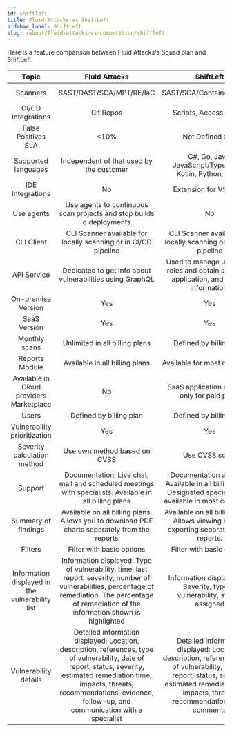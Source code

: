 ```yaml
---
id: shiftleft
title: Fluid Attacks vs ShiftLeft
sidebar_label: ShiftLeft
slug: /about/fluid-attacks-vs-competition/shiftleft
---
```


Here is a feature comparison
between Fluid Attacks's Squad plan and ShiftLeft.

|                    **Topic**                    |                                                                                                                        **Fluid Attacks**                                                                                                                        |                                                                                                **ShiftLeft**                                                                                               | **Advantage** |
|:-----------------------------------------------:|:-------------------------------------------------------------------------------------------------------------------------------------------------------------------------------------------------------------------------------------------------------:|:----------------------------------------------------------------------------------------------------------------------------------------------------------------------------------------------------------:|:-------------:|
| Scanners                                        | SAST/DAST/SCA/MPT/RE/IaC                                                                                                                                                                                                                                | SAST/SCA/Container/Secrets                                                                                                                                                                                 | Fluid Attacks        |
| CI/CD Integrations                              | Git Repos                                                                                                                                                                                                                                               | Scripts, Access tokens                                                                                                                                                                                     | ShiftLeft     |
| False Positives SLA                             |                                                                                                                                                                                                                                                    <10% | Not Defined SLA                                                                                                                                                                                            | Fluid Attacks        |
| Supported languages                             | Independent of that used by the customer                                                                                                                                                                                                                | C#, Go, Java, JavaScript/TypeScript, Kotlin, Python, Scala                                                                                                                                                 | Fluid Attacks        |
| IDE Integrations                                | No                                                                                                                                                                                                                                                      | Extension for VS Code                                                                                                                                                                                      | ShiftLeft     |
| Use agents                                      | Use agents to continuous scan projects and stop builds o deployments                                                                                                                                                                                    | No                                                                                                                                                                                                         | Fluid Attacks        |
| CLI Client                                      | CLI Scanner available for locally scanning or in CI/CD pipeline                                                                                                                                                                                         | CLI Scanner available for locally scanning or in CI/CD pipeline                                                                                                                                            | Similar       |
| API Service                                     | Dedicated to get info about vulnerabilities using GraphQL                                                                                                                                                                                               | Used to manage users and roles and obtain scanning, application,  and project information.                                                                                                                 | ShiftLeft     |
| On-premise Version                              | Yes                                                                                                                                                                                                                                                     | Yes                                                                                                                                                                                                        | Similar       |
| SaaS Versión                                    | Yes                                                                                                                                                                                                                                                     | Yes                                                                                                                                                                                                        | Similar       |
| Monthly scans                                   | Unlimited in all billing plans                                                                                                                                                                                                                          | Defined by billing plan                                                                                                                                                                                    | Fluid Attacks        |
| Reports Module                                  | Available in all billing plans                                                                                                                                                                                                                          | Available for most costly plan                                                                                                                                                                             | Fluid Attacks        |
| Available in Cloud providers Marketplace        | No                                                                                                                                                                                                                                                      | SaaS application available only for paid plans                                                                                                                                                             | ShiftLeft     |
| Users                                           | Defined by billing plan                                                                                                                                                                                                                                 | Defined by billing plan                                                                                                                                                                                    | Similar       |
| Vulnerability prioritization                      | Yes                                                                                                                                                                                                                                                     | Yes                                                                                                                                                                                                        | Similar       |
| Severity calculation method                     | Use own method based on CVSS                                                                                                                                                                                                                            | Use CVSS score                                                                                                                                                                                             | Fluid Attacks        |
| Support                                         | Documentation, Live chat, mail and scheduled meetings with  specialists. Available in all billing plans                                                                                                                                                 | Documentation and mail Available in all billing plans. Designated specialist only available in most costly plan                                                                                            | Fluid Attacks        |
| Summary of findings                             | Available on all billing plans. Allows you to download PDF charts separately from the reports                                                                                                                                                           | Available on all billing plans. Allows viewing but not  exporting separately from reports.                                                                                                                 | Fluid Attacks        |
| Filters                                         | Filter with basic options                                                                                                                                                                                                                               | Filter with basic options                                                                                                                                                                                  | Similar       |
| Information displayed in the vulnerability list | Information displayed: Type of vulnerability, time, last  report, severity, number of vulnerabilities, percentage  of remediation. The percentage of remediation of the  information shown is highlighted                                               | Information displayed: ID, Severity, type of  vulnerability, status, assigned                                                                                                                              | Fluid Attacks        |
| Vulnerability details                           | Detailed information displayed: Location, description,  references, type of vulnerability, date of report,  status, severity, estimated remediation time,  impacts, threats, recommendations, evidence,  follow-up, and communication with a specialist | Detailed information displayed: Location, description,  references, type of vulnerability, date of report,  status, severity, estimated remediation time, impacts,  threats, recommendations, and comments | Similar       |
